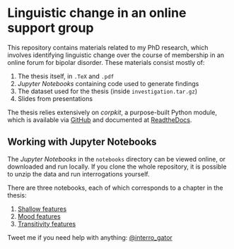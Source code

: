 # Linguistic change in an online support group

This repository contains materials related to my PhD research, which involves identifying linguistic change over the course of membership in an online forum for bipolar disorder. These materials consist mostly of:

1. The thesis itself, in `.TeX` and `.pdf`
2. *Jupyter Notebooks* containing code used to generate findings
3. The dataset used for the thesis (inside `investigation.tar.gz`)
4. Slides from presentations

The thesis relies extensively on *corpkit*, a purpose-built Python module, which is available via [GitHub](https://www.github.com/interrogator/corpkit) and documented at [ReadtheDocs](http://corpkit.readthedocs.io).

## Working with Jupyter Notebooks

The *Jupyter Notebooks* in the `notebooks` directory can be viewed online, or downloaded and run locally. If you clone the whole repository, it is possible to unzip the data and run interrogations yourself.

There are three notebooks, each of which corresponds to a chapter in the thesis:

1. [Shallow features](https://github.com/interrogator/thesis/blob/master/notebooks/shallow-findings.ipynb)
2. [Mood features](https://github.com/interrogator/thesis/blob/master/notebooks/mood-findings.ipynb)
3. [Transitivity features](https://github.com/interrogator/thesis/blob/master/notebooks/transitivity-findings.ipynb)

Tweet me if you need help with anything: [@interro_gator](https://twitter.com/interro_gator)
